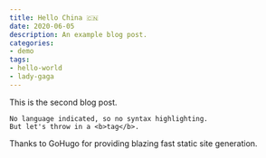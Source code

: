 ```yaml
---
title: Hello China 🇨🇳
date: 2020-06-05
description: An example blog post.
categories:
- demo
tags:
- hello-world
- lady-gaga
---
```


This is the second blog post.

```
No language indicated, so no syntax highlighting.
But let's throw in a <b>tag</b>.
```


Thanks to GoHugo for providing blazing fast static site generation.
